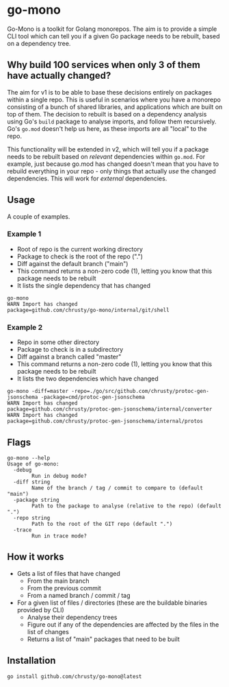 go-mono
=======

Go-Mono is a toolkit for Golang monorepos. The aim is to provide a simple CLI tool which can tell you if a given Go package needs to be rebuilt, based on a dependency tree.


Why build 100 services when only 3 of them have actually changed?
-----------------------------------------------------------------

The aim for v1 is to be able to base these decisions entirely on packages within a single repo. This is useful in scenarios where you have a monorepo consisting of a bunch of shared libraries, and applications which are built on top of them. The decision to rebuilt is based on a dependency analysis using Go's `build` package to analyse imports, and follow them recursively. Go's `go.mod` doesn't help us here, as these imports are all "local" to the repo.

This functionality will be extended in v2, which will tell you if a package needs to be rebuilt based on _relevant_ dependencies within `go.mod`. For example, just because go.mod has changed doesn't mean that you have to rebuild everything in your repo - only things that actually _use_ the changed dependencies. This will work for _external_ dependencies.


Usage
-----

A couple of examples.


### Example 1

- Root of repo is the current working directory
- Package to check is the root of the repo (".")
- Diff against the default branch ("main")
- This command returns a non-zero code (1), letting you know that this package needs to be rebuilt
- It lists the single dependency that has changed

```
go-mono
WARN Import has changed                            package=github.com/chrusty/go-mono/internal/git/shell
```


### Example 2

- Repo in some other directory
- Package to check is in a subdirectory
- Diff against a branch called "master"
- This command returns a non-zero code (1), letting you know that this package needs to be rebuilt
- It lists the two dependencies which have changed

```
go-mono -diff=master -repo=./go/src/github.com/chrusty/protoc-gen-jsonschema -package=cmd/protoc-gen-jsonschema
WARN Import has changed                            package=github.com/chrusty/protoc-gen-jsonschema/internal/converter
WARN Import has changed                            package=github.com/chrusty/protoc-gen-jsonschema/internal/protos
```


Flags
-----

```
go-mono --help
Usage of go-mono:
  -debug
    	Run in debug mode?
  -diff string
    	Name of the branch / tag / commit to compare to (default "main")
  -package string
    	Path to the package to analyse (relative to the repo) (default ".")
  -repo string
    	Path to the root of the GIT repo (default ".")
  -trace
    	Run in trace mode?
```


How it works
------------

- Gets a list of files that have changed
    - From the main branch
    - From the previous commit
    - From a named branch / commit / tag
- For a given list of files / directories (these are the buildable binaries provided by CLI)
    - Analyse their dependency trees
    - Figure out if any of the dependencies are affected by the files in the list of changes
    - Returns a list of "main" packages that need to be built


Installation
------------

`go install github.com/chrusty/go-mono@latest`
